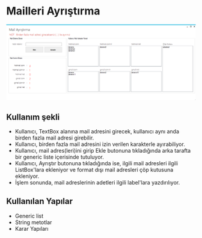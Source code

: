 # Mailleri Ayrıştırma



![mail](https://github.com/deveper/MailAyristirma/raw/master/MailAyristirma.png)


## Kullanım şekli
* Kullanıcı, TextBox alanına mail adresini girecek, kullanıcı aynı anda birden fazla mail adresi girebilir.
* Kullanıcı, birden fazla mail adresini izin verilen karakterle ayırabiliyor.
* Kullanıcı, mail adres(leri)ini girip Ekle butonuna tıkladığında arka tarafta bir generic liste içerisinde tutuluyor.
* Kullanıcı, Ayrıştır butonuna tıkladığında ise, ilgili mail adresleri ilgili ListBox'lara ekleniyor ve format dışı mail adresleri çöp kutusuna ekleniyor.
* İşlem sonunda, mail adreslerinin adetleri ilgili label'lara yazdırılıyor.

## Kullanılan Yapılar
* Generic list
* String metotlar
* Karar Yapıları
 
